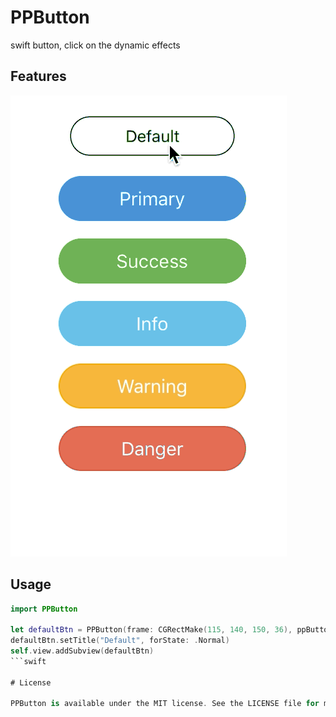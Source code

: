 # PPButton
swift button, click on the dynamic effects

## Features

![](PPButton.gif)

## Usage

```swift
import PPButton

let defaultBtn = PPButton(frame: CGRectMake(115, 140, 150, 36), ppButtonType: .PPBDefault)
defaultBtn.setTitle("Default", forState: .Normal)
self.view.addSubview(defaultBtn)
```swift

# License

PPButton is available under the MIT license. See the LICENSE file for more info.
